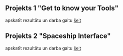 
## Projekts 1 "Get to know your Tools"
apskatīt rezultātu un darba gaitu [šeit](Projekts_01_Iepazisanas/README_Projekts1.md)

## Projekts 2 "Spaceship Interface"
apskatīt rezultātu un darba gaitu [šeit](Projekts_02_kosmiska%20kuga%20interfeis/README_Projekts2.md)
